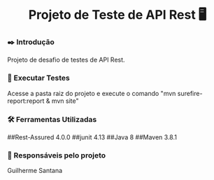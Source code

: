 <div align="center"><h1>Projeto de Teste de API Rest 🖥️</h1></div>


### ✒️ Introdução
Projeto de desafio de testes de API Rest.
### 🧪 Executar Testes
Acesse a pasta raiz do projeto e execute o comando "mvn surefire-report:report & mvn site"
### 🛠️ Ferramentas Utilizadas
##Rest-Assured 4.0.0
##junit 4.13
##Java 8
##Maven 3.8.1
### 🧔 Responsáveis pelo projeto
Guilherme Santana
